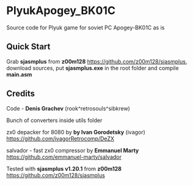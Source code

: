 # PlyukApogey_BK01C

Source code for Plyuk game for soviet PC Apogey-BK01C as is

## Quick Start

Grab **sjasmplus** from **z00m128** https://github.com/z00m128/sjasmplus, download sources, put **sjasmplus.exe** in the root folder and compile **main.asm**

## Credits

Code - **Denis Grachev** (rook^retrosouls^sibkrew)

Bunch of converters inside utils folder

zx0 depacker for 8080 by **by Ivan Gorodetsky** (ivagor) https://github.com/ivagorRetrocomp/DeZX

salvador - fast zx0 compressor by **Emmanuel Marty** https://github.com/emmanuel-marty/salvador

Tested with **sjasmplus v1.20.1** from **z00m128** https://github.com/z00m128/sjasmplus
